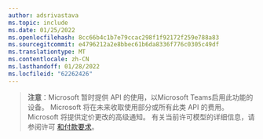 ```yaml
---
author: adsrivastava
ms.topic: include
ms.date: 01/25/2022
ms.openlocfilehash: 8cc66b4c1b7e79ccac298f1f92172f259e788a83
ms.sourcegitcommit: e4796212a2e8bbec61b6da8336f776c0305c49df
ms.translationtype: MT
ms.contentlocale: zh-CN
ms.lasthandoff: 01/28/2022
ms.locfileid: "62262426"
---
```

<!-- markdownlint-disable MD041-->


>**注意**：Microsoft 暂时提供 API 的使用，以Microsoft Teams启用此功能的设备。
> Microsoft 将在未来收取使用部分或所有此类 API 的费用。 Microsoft 将提供定价更改的高级通知。
> 有关当前许可模型的详细信息，请参阅许可 [和付款要求](/graph/teams-licenses)。
